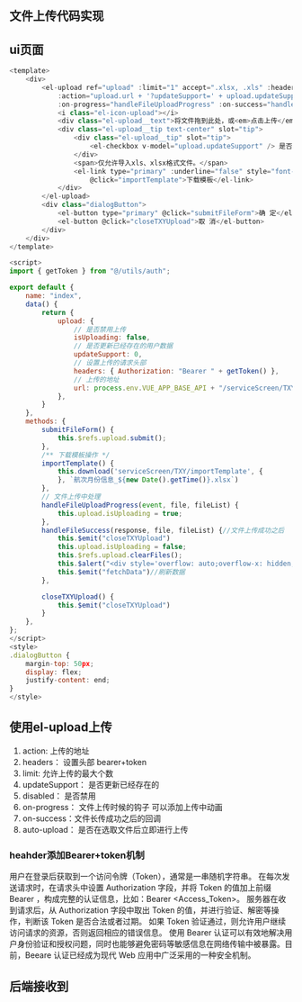 ## 文件上传代码实现

## ui页面
```javaScript
<template>
    <div>
        <el-upload ref="upload" :limit="1" accept=".xlsx, .xls" :headers="upload.headers"
            :action="upload.url + '?updateSupport=' + upload.updateSupport" :disabled="upload.isUploading"
            :on-progress="handleFileUploadProgress" :on-success="handleFileSuccess" :auto-upload="false" drag>
            <i class="el-icon-upload"></i>
            <div class="el-upload__text">将文件拖到此处，或<em>点击上传</em></div>
            <div class="el-upload__tip text-center" slot="tip">
                <div class="el-upload__tip" slot="tip">
                    <el-checkbox v-model="upload.updateSupport" /> 是否更新已经存在的用户数据
                </div>
                <span>仅允许导入xls、xlsx格式文件。</span>
                <el-link type="primary" :underline="false" style="font-size:12px;vertical-align: baseline;"
                    @click="importTemplate">下载模板</el-link>
            </div>
        </el-upload>
        <div class="dialogButton">
            <el-button type="primary" @click="submitFileForm">确 定</el-button>
            <el-button @click="closeTXYUpload">取 消</el-button>
        </div>
    </div>
</template>

<script>
import { getToken } from "@/utils/auth";

export default {
    name: "index",
    data() {
        return {
            upload: {
                // 是否禁用上传
                isUploading: false,
                // 是否更新已经存在的用户数据
                updateSupport: 0,
                // 设置上传的请求头部
                headers: { Authorization: "Bearer " + getToken() },
                // 上传的地址
                url: process.env.VUE_APP_BASE_API + "/serviceScreen/TXY/importData"
            },
        }
    },
    methods: {
        submitFileForm() {
            this.$refs.upload.submit();
        },
        /** 下载模板操作 */
        importTemplate() {
            this.download('serviceScreen/TXY/importTemplate', {
            }, `航次月份信息_${new Date().getTime()}.xlsx`)
        },
        // 文件上传中处理
        handleFileUploadProgress(event, file, fileList) {
            this.upload.isUploading = true;
        },
        handleFileSuccess(response, file, fileList) {//文件上传成功之后
            this.$emit("closeTXYUpload")
            this.upload.isUploading = false;
            this.$refs.upload.clearFiles();
            this.$alert("<div style='overflow: auto;overflow-x: hidden;max-height: 70vh; width:500px; padding: 10px 20px 0;'>" + response.msg + "</div>", "导入结果", { dangerouslyUseHTMLString: true });
            this.$emit("fetchData")//刷新数据
        },

        closeTXYUpload() {
            this.$emit("closeTXYUpload")
        }
    },
};
</script>
<style>
.dialogButton {
    margin-top: 50px;
    display: flex;
    justify-content: end;
}
</style>
```

##  使用el-upload上传
1. action: 上传的地址
2. headers： 设置头部    bearer+token
3. limit: 允许上传的最大个数
4. updateSupport： 是否更新已经存在的
5. disabled： 是否禁用
6. on-progress： 文件上传时候的钩子      可以添加上传中动画
7. on-success：文件长传成功之后的回调
8. auto-upload： 是否在选取文件后立即进行上传


### heahder添加Bearer+token机制

用户在登录后获取到一个访问令牌（Token），通常是一串随机字符串。
在每次发送请求时，在请求头中设置 Authorization 字段，并将 Token 的值加上前缀 Bearer ，构成完整的认证信息，比如：Bearer <Access_Token>。
服务器在收到请求后，从 Authorization 字段中取出 Token 的值，并进行验证、解密等操作，判断该 Token 是否合法或者过期。
如果 Token 验证通过，则允许用户继续访问请求的资源，否则返回相应的错误信息。
使用 Bearer 认证可以有效地解决用户身份验证和授权问题，同时也能够避免密码等敏感信息在网络传输中被暴露。目前，Beeare 认证已经成为现代 Web 应用中广泛采用的一种安全机制。

## 后端接收到
